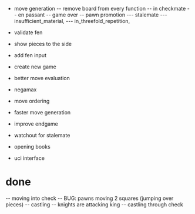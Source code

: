 - move generation
-- remove board from every function
-- in checkmate
-- en passant
-- game over
-- pawn promotion
--- stalemate
--- insufficient_material,
--- in_threefold_repetition,


- validate fen
- show pieces to the side
- add fen input
- create new game

- better move evaluation
- negamax
- move ordering
- faster move generation
- improve endgame
- watchout for stalemate
- opening books
- uci interface

# done
-- moving into check
-- BUG: pawns moving 2 squares (jumping over pieces)
-- castling
-- knights are attacking king
-- castling through check
